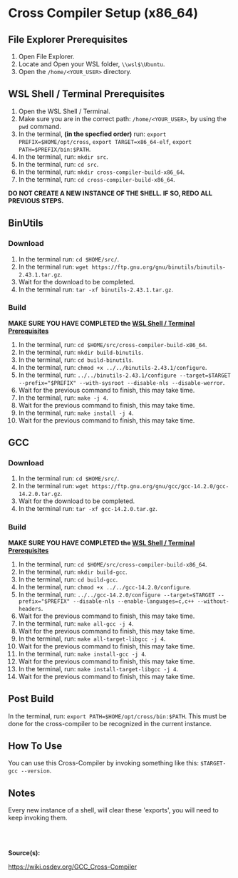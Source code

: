 <h1> Cross Compiler Setup (x86_64) </h1>

<h2> File Explorer Prerequisites </h2>

1. Open File Explorer.
2. Locate and Open your WSL folder, ```\\wsl$\Ubuntu```.
3. Open the ```/home/<YOUR_USER>``` directory.

<h2 id="WSLPrerequisites"> WSL Shell / Terminal Prerequisites </h2 > 

1. Open the WSL Shell / Terminal.
2. Make sure you are in the correct path: ```/home/<YOUR_USER>```, by using the ```pwd``` command.
3. In the terminal, <b>(in the specfied order)</b> run: ```export PREFIX=$HOME/opt/cross```, ```export TARGET=x86_64-elf```, ```export PATH=$PREFIX/bin:$PATH```.
4. In the terminal, run: ```mkdir src```.
5. In the terminal, run: ```cd src```.
6. In the terminal, run: ```mkdir cross-compiler-build-x86_64```.
7. In the terminal, run: ```cd cross-compiler-build-x86_64```.

<b>DO NOT CREATE A NEW INSTANCE OF THE SHELL. IF SO, REDO ALL PREVIOUS STEPS. </b>


<h2> BinUtils </h2>

<h3> Download </h3>

1. In the terminal run: ```cd $HOME/src/```.
2. In the terminal run: ```wget https://ftp.gnu.org/gnu/binutils/binutils-2.43.1.tar.gz```.
4. Wait for the download to be completed.
3. In the terminal run: ```tar -xf binutils-2.43.1.tar.gz```.

<h3> Build </h3>

<b> MAKE SURE YOU HAVE COMPLETED the [WSL Shell / Terminal Prerequisites](#WSLPrerequisites) </b>

1. In the terminal, run: ```cd $HOME/src/cross-compiler-build-x86_64```.
2. In the terminal, run: ```mkdir build-binutils```.
3. In the terminal, run: ```cd build-binutils```.
4. In the terminal, run: ```chmod +x ../../binutils-2.43.1/configure```.
5. In the terminal, run: ```../../binutils-2.43.1/configure --target=$TARGET --prefix="$PREFIX" --with-sysroot --disable-nls --disable-werror```.
6. Wait for the previous command to finish, this may take time.
7. In the terminal, run: ```make -j 4```.
8. Wait for the previous command to finish, this may take time.
9. In the terminal, run: ```make install -j 4```.
10. Wait for the previous command to finish, this may take time.

<h2> GCC </h2>

<h3> Download </h3>

1. In the terminal run: ```cd $HOME/src/```.
2. In the terminal run: ```wget https://ftp.gnu.org/gnu/gcc/gcc-14.2.0/gcc-14.2.0.tar.gz```.
4. Wait for the download to be completed.
3. In the terminal run: ```tar -xf gcc-14.2.0.tar.gz```.

<h3> Build </h3>

<b> MAKE SURE YOU HAVE COMPLETED the [WSL Shell / Terminal Prerequisites](#WSLPrerequisites) </b>

1. In the terminal, run: ```cd $HOME/src/cross-compiler-build-x86_64```.
2. In the terminal, run: ```mkdir build-gcc```.
3. In the terminal, run: ```cd build-gcc```.
4. In the terminal, run: ```chmod +x ../../gcc-14.2.0/configure```.
5. In the terminal, run: ```../../gcc-14.2.0/configure --target=$TARGET --prefix="$PREFIX" --disable-nls --enable-languages=c,c++ --without-headers```.
6. Wait for the previous command to finish, this may take time.
7. In the terminal, run: ```make all-gcc -j 4```. 
8. Wait for the previous command to finish, this may take time.
9. In the terminal, run: ```make all-target-libgcc -j 4```. 
10. Wait for the previous command to finish, this may take time.
11. In the terminal, run: ```make install-gcc -j 4```. 
12. Wait for the previous command to finish, this may take time.
13. In the terminal, run: ```make install-target-libgcc -j 4```. 
14. Wait for the previous command to finish, this may take time.

<h2> Post Build </h2>

In the terminal, run: ```export PATH=$HOME/opt/cross/bin:$PATH```. This must be done for the cross-compiler to be recognized in the current instance.

<h2> How To Use </h2>

You can use this Cross-Compiler by invoking something like this: ```$TARGET-gcc --version```.

<h2> Notes </h2>

Every new instance of a shell, will clear these 'exports', you will need to keep invoking them.

<br>
<br>

<b>Source(s): </b>

https://wiki.osdev.org/GCC_Cross-Compiler
